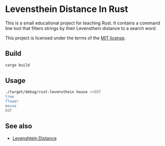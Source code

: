 # Levensthein Distance In Rust

This is a small educational project for teaching Rust.
It contains a command line tool that filters strings by their Levensthein distance to a search word.

This project is licensed under the terms of the [MIT license](LICENSE).

## Build

```bash
cargo build
```

## Usage

```bash
./target/debug/rust-levensthein house <<EOT 
tree
flower
mouse
EOT
```


## See also

- [Levenshtein Distance](https://en.wikipedia.org/wiki/Levenshtein_distance)
